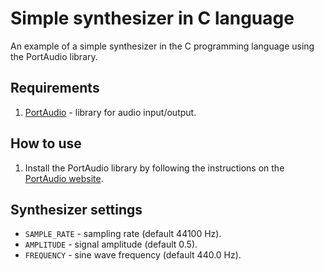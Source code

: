 # Simple synthesizer in C language

An example of a simple synthesizer in the C programming language using the PortAudio library.

## Requirements

1. [PortAudio](http://www.portaudio.com/download.html) - library for audio input/output.

## How to use

1. Install the PortAudio library by following the instructions on the [PortAudio website](http://www.portaudio.com/download.html).

## Synthesizer settings
- `SAMPLE_RATE` - sampling rate (default 44100 Hz).
- `AMPLITUDE` - signal amplitude (default 0.5).
- `FREQUENCY` - sine wave frequency (default 440.0 Hz).
